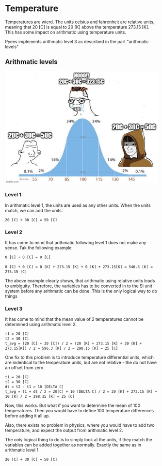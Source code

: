 # Temperature

Temperatures are wierd. The units celsius and fahrenheit are relative units, meaning that 20 [C] is equal to 20 [K] above the temperature 273.15 [K]. This has some impact on arithmatic using temperature units.

Pyees implements arithmatic level 3 as described in the part "arithmatic levels"

## Arithmatic levels

![](images/7e3wg3.jpg)

### Level 1

In arithmatic level 1, the units are used as any other units. When the units match, we can add the units.

```
20 [C] + 30 [C] = 50 [C]
```
### Level 2

It has come to mind that arithmatic following level 1 does not make any sense. Tak the following example

```
0 [C] + 0 [C] = 0 [C]

0 [C] + 0 [C] = 0 [K] + 273.15 [K] + 0 [K] + 273.15[K] = 546.3 [K] = 273.15 [C]
```

The above example clearly shows, that arithmatic using relative units leads to ambiguity. Therefore, the variables has to be converted in to the SI unit system before any arithmatic can be done. This is the only logical way to do things


### Level 3

It has come to mind that the mean value of 2 temperatures cannot be determined using arithmatic level 2.

```
t1 = 20 [C]
t2 = 30 [C]
t_avg = (20 [C] + 30 [C]) / 2 = (20 [K] + 273.15 [K] + 30 [K] + 273.15[K]) / 2 = 596.3 [K] / 2 = 298.15 [K] = 25 [C]
```

One fix to this problem is to introduce temperature differential units, which are indentical to the temperature units, but are not relative - the do not have an offset from zero.

```
t1 = 20 [C]
t2 = 30 [C]
dt = t2 - t1 = 10 [DELTA C]
t_avg = t1 + dt / 2 = 20[C] + 10 [DELTA C] / 2 = 20 [K] + 273.15 [K] + 10 [K] / 2 = 298.15 [K] = 25 [C]
```

Now, this works. But what if you want to determine the mean of 100 temperatures. Then you would have to define 100 temperature differences before adding it all up.

Also, there exists no problem in physics, where you would have to add two temperature, and expect the output from arithmatic level 2. 

The only logical thing to do is to simply look at the units, if they match the variables can be added together as normally. Exactly the same as in arithmatic level 1

```
20 [C] + 30 [C] = 50 [C]
```

